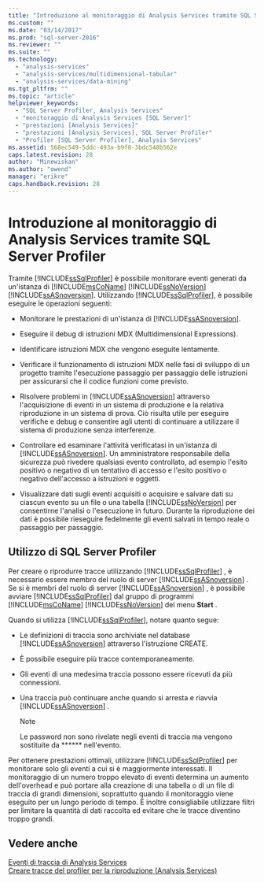 ```yaml
---
title: "Introduzione al monitoraggio di Analysis Services tramite SQL Server Profiler | Microsoft Docs"
ms.custom: ""
ms.date: "03/14/2017"
ms.prod: "sql-server-2016"
ms.reviewer: ""
ms.suite: ""
ms.technology: 
  - "analysis-services"
  - "analysis-services/multidimensional-tabular"
  - "analysis-services/data-mining"
ms.tgt_pltfrm: ""
ms.topic: "article"
helpviewer_keywords: 
  - "SQL Server Profiler, Analysis Services"
  - "monitoraggio di Analysis Services [SQL Server]"
  - "prestazioni [Analysis Services]"
  - "prestazioni [Analysis Services], SQL Server Profiler"
  - "Profiler [SQL Server Profiler], Analysis Services"
ms.assetid: 568ec549-5ddc-493a-b9f8-3bdc548b562e
caps.latest.revision: 28
author: "Minewiskan"
ms.author: "owend"
manager: "erikre"
caps.handback.revision: 28
---
```

# Introduzione al monitoraggio di Analysis Services tramite SQL Server Profiler
  Tramite [!INCLUDE[ssSqlProfiler](../../includes/sssqlprofiler-md.md)] è possibile monitorare eventi generati da un'istanza di [!INCLUDE[msCoName](../../includes/msconame-md.md)] [!INCLUDE[ssNoVersion](../../includes/ssnoversion-md.md)] [!INCLUDE[ssASnoversion](../../includes/ssasnoversion-md.md)]. Utilizzando [!INCLUDE[ssSqlProfiler](../../includes/sssqlprofiler-md.md)], è possibile eseguire le operazioni seguenti:  
  
-   Monitorare le prestazioni di un'istanza di [!INCLUDE[ssASnoversion](../../includes/ssasnoversion-md.md)].  
  
-   Eseguire il debug di istruzioni MDX (Multidimensional Expressions).  
  
-   Identificare istruzioni MDX che vengono eseguite lentamente.  
  
-   Verificare il funzionamento di istruzioni MDX nelle fasi di sviluppo di un progetto tramite l'esecuzione passaggio per passaggio delle istruzioni per assicurarsi che il codice funzioni come previsto.  
  
-   Risolvere problemi in [!INCLUDE[ssASnoversion](../../includes/ssasnoversion-md.md)] attraverso l'acquisizione di eventi in un sistema di produzione e la relativa riproduzione in un sistema di prova. Ciò risulta utile per eseguire verifiche e debug e consentire agli utenti di continuare a utilizzare il sistema di produzione senza interferenze.  
  
-   Controllare ed esaminare l'attività verificatasi in un'istanza di [!INCLUDE[ssASnoversion](../../includes/ssasnoversion-md.md)]. Un amministratore responsabile della sicurezza può rivedere qualsiasi evento controllato, ad esempio l'esito positivo o negativo di un tentativo di accesso e l'esito positivo o negativo dell'accesso a istruzioni e oggetti.  
  
-   Visualizzare dati sugli eventi acquisiti o acquisire e salvare dati su ciascun evento su un file o una tabella [!INCLUDE[ssNoVersion](../../includes/ssnoversion-md.md)] per consentirne l'analisi o l'esecuzione in futuro. Durante la riproduzione dei dati è possibile rieseguire fedelmente gli eventi salvati in tempo reale o passaggio per passaggio.  
  
## Utilizzo di SQL Server Profiler  
 Per creare o riprodurre tracce utilizzando [!INCLUDE[ssSqlProfiler](../../includes/sssqlprofiler-md.md)] , è necessario essere membro del ruolo di server [!INCLUDE[ssASnoversion](../../includes/ssasnoversion-md.md)] . Se si è membri del ruolo di server [!INCLUDE[ssASnoversion](../../includes/ssasnoversion-md.md)] , è possibile avviare [!INCLUDE[ssSqlProfiler](../../includes/sssqlprofiler-md.md)] dal gruppo di programmi [!INCLUDE[msCoName](../../includes/msconame-md.md)] [!INCLUDE[ssNoVersion](../../includes/ssnoversion-md.md)] del menu **Start** .  
  
 Quando si utilizza [!INCLUDE[ssSqlProfiler](../../includes/sssqlprofiler-md.md)], notare quanto segue:  
  
-   Le definizioni di traccia sono archiviate nel database [!INCLUDE[ssASnoversion](../../includes/ssasnoversion-md.md)] attraverso l'istruzione CREATE.  
  
-   È possibile eseguire più tracce contemporaneamente.  
  
-   Gli eventi di una medesima traccia possono essere ricevuti da più connessioni.  
  
-   Una traccia può continuare anche quando si arresta e riavvia [!INCLUDE[ssASnoversion](../../includes/ssasnoversion-md.md)] .  
  
    > [!NOTE]  
    >  Le password non sono rivelate negli eventi di traccia ma vengono sostituite da ****** nell'evento.  
  
 Per ottenere prestazioni ottimali, utilizzare [!INCLUDE[ssSqlProfiler](../../includes/sssqlprofiler-md.md)] per monitorare solo gli eventi a cui si è maggiormente interessati. Il monitoraggio di un numero troppo elevato di eventi determina un aumento dell'overhead e può portare alla creazione di una tabella o di un file di traccia di grandi dimensioni, soprattutto quando il monitoraggio viene eseguito per un lungo periodo di tempo. È inoltre consigliabile utilizzare filtri per limitare la quantità di dati raccolta ed evitare che le tracce diventino troppo grandi.  
  
## Vedere anche  
 [Eventi di traccia di Analysis Services](../../analysis-services/trace-events/analysis-services-trace-events.md)   
 [Creare tracce del profiler per la riproduzione &#40;Analysis Services&#41;](../../analysis-services/instances/create-profiler-traces-for-replay-analysis-services.md)  
  
  